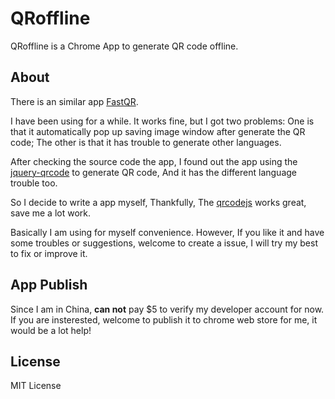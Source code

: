 # QRoffline
QRoffline is a Chrome App to generate QR code offline.

## About
There is an similar app [FastQR](https://chrome.google.com/webstore/detail/fastqr-generate-qr-code-o/pnjpnfmlblcconkmohdddbknobjhjgeo "https://chrome.google.com/webstore/detail/fastqr-generate-qr-code-o/pnjpnfmlblcconkmohdddbknobjhjgeo").

I have been using for a while. It works fine, but I got two problems: One is that it automatically pop up saving image window after generate the QR code; The other is that it has trouble to generate other languages.

After checking the source code the app, I found out the app using the [jquery-qrcode](https://github.com/jeromeetienne/jquery-qrcode "https://github.com/jeromeetienne/jquery-qrcode") to generate QR code, And it has the different language trouble too.

So I decide to write a app myself, Thankfully, The [qrcodejs](https://github.com/davidshimjs/qrcodejs "https://github.com/davidshimjs/qrcodejs") works great, save me a lot work.

Basically I am using for myself convenience. However, If you like it and have some troubles or suggestions, welcome to create a issue, I will try my best to fix or improve it.

## App Publish
Since I am in China, **can not** pay $5 to verify my developer account for now. If you are insterested, welcome to publish it to chrome web store for me, it would be a lot help! 

## License
MIT License


